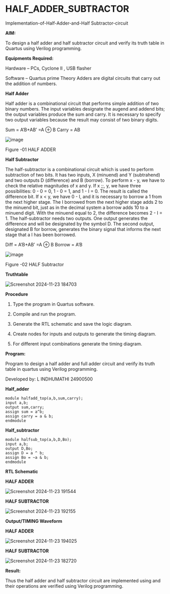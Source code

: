 # HALF_ADDER_SUBTRACTOR

Implementation-of-Half-Adder-and-Half Subtractor-circuit

**AIM:**

To design a half adder and half subtractor circuit and verify its truth table in Quartus using Verilog programming.

**Equipments Required:**

Hardware – PCs, Cyclone II , USB flasher 

Software – Quartus prime Theory Adders are digital circuits that carry out the addition of numbers.

**Half Adder**

Half adder is a combinational circuit that performs simple addition of two binary numbers. The input variables designate the augend and addend bits; the output variables produce the sum and carry. It is necessary to specify two output variables because the result may consist of two binary digits.

Sum = A’B+AB’ =A ⊕ B Carry = AB

![image](https://github.com/naavaneetha/HALF_ADDER_SUBTRACTOR/assets/154305477/bd4a0b2c-cdbc-4184-ab08-81578f121e1f)

Figure -01 HALF ADDER

**Half Subtractor**

The half-subtractor is a combinational circuit which is used to perform subtraction of two bits. It has two inputs, X (minuend) and Y (subtrahend) and two outputs D (difference) and B (borrow). To perform x - y, we have to check the relative magnitudes of x and y. If x ;;, y, we have three possibilities: 0 - 0 = 0, 1 - 0 = 1, and 1 - I = 0. The result is called the difference bit. If x < y, we have 0 - I, and it is necessary to borrow a 1 from the next higher stage. The I borrowed from the next higher stage adds 2 to the minuend bit, just as in the decimal system a borrow adds 10 to a minuend digit. With the minuend equal to 2, the difference becomes 2 - I = 1. The half-subtractor needs two outputs. One output generates the difference and will be designated by the symbol D. The second output, designated B for borrow, generates the binary signal that informs the next stage that a I has been borrowed. 

Diff = A’B+AB’ =A ⊕ B
Borrow = A’B

 ![image](https://github.com/naavaneetha/HALF_ADDER_SUBTRACTOR/assets/154305477/d76b099c-513f-4e7c-843a-e2fd028a531a)

Figure -02 HALF Subtractor

**Truthtable**

![Screenshot 2024-11-23 184703](https://github.com/user-attachments/assets/c1af0531-4a62-4819-bbc5-f7d2ed36d804)



**Procedure**

1.	Type the program in Quartus software.

2.	Compile and run the program.

3.	Generate the RTL schematic and save the logic diagram.

4.	Create nodes for inputs and outputs to generate the timing diagram.

5.	For different input combinations generate the timing diagram.


**Program:**

Program to design a half adder and full adder circuit and verify its truth table in quartus using Verilog programming.

Developed by: L INDHUMATHI 24900500

 **Half_adder**

 ```
 module halfadd_top(a,b,sum,carry);
 input a,b;
 output sum,carry; 
assign sum = a^b;
 assign carry = a & b;
 endmodule
```

 **Half_subtractor**

 ```
 module halfsub_top(a,b,D,Bo);
 input a,b;
 output D,Bo; 
 assign D = a ^ b;
 assign Bo = ~a & b;
 endmodule
```

**RTL Schematic**

**HALF ADDER**

![Screenshot 2024-11-23 191544](https://github.com/user-attachments/assets/50ff829c-7114-4e52-bc04-5c47fae24ecb)


**HALF SUBTRACTOR**

![Screenshot 2024-11-23 192155](https://github.com/user-attachments/assets/5e9c7ffc-9fca-4022-aefb-e667ecca31fc)



**Output/TIMING Waveform**

**HALF ADDER**

![Screenshot 2024-11-23 194025](https://github.com/user-attachments/assets/26c80179-3459-4df8-8da5-260bd94814f8)



**HALF SUBTRACTOR**

![Screenshot 2024-11-23 182720](https://github.com/user-attachments/assets/43a532d5-26c8-4608-97ce-b15884f8934c)


**Result:**

Thus the half adder and half subtractor circuit are implemented using and their operations are verified using Verilog programming.
